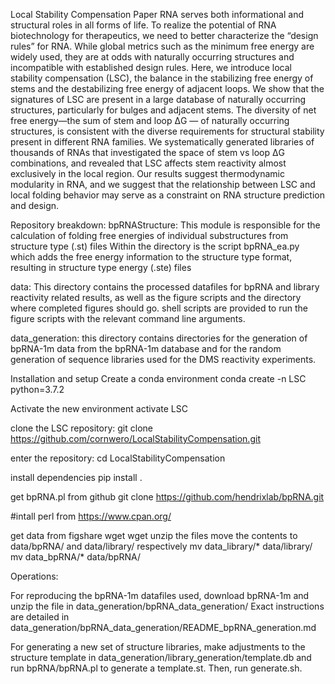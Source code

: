 Local Stability Compensation Paper
RNA serves both informational and structural roles in all forms of life. To realize the potential of  RNA biotechnology for therapeutics, we need to better characterize the “design rules” for RNA. While global metrics such as the minimum free energy are widely used, they are at odds with naturally occurring structures and incompatible with established design rules. Here, we introduce local stability compensation (LSC), the balance in the stabilizing free energy of stems and the destabilizing free energy of adjacent loops. We show that the signatures of LSC are present in a large database of naturally occurring structures, particularly for bulges and adjacent stems. The diversity of net free energy—the sum of stem and loop ΔG — of naturally occurring structures, is consistent with the diverse requirements for structural stability present in different RNA families. We systematically generated libraries of thousands of RNAs that investigated the space of stem vs loop ΔG combinations, and revealed that LSC affects stem reactivity almost exclusively in the local region. Our results suggest thermodynamic modularity in RNA, and we suggest that the relationship between LSC and local folding behavior may serve as a constraint on RNA structure prediction and design.

Repository breakdown:
bpRNAStructure:
This module is responsible for the calculation of folding free energies of individual substructures from structure type (.st) files
Within the directory is the script bpRNA_ea.py which adds the free energy information to the structure type format, resulting in structure type energy (.ste) files

data:
This directory contains the processed datafiles for bpRNA and library reactivity related results, as well as the figure scripts and the directory where completed figures should go.
shell scripts are provided to run the figure scripts with the relevant command line arguments.

data_generation:
this directory contains directories for the generation of bpRNA-1m data from the bpRNA-1m database and for the random generation of sequence libraries used for the DMS reactivity experiments. 

Installation and setup
Create a conda environment
conda create -n LSC python=3.7.2

Activate the new environment
activate LSC

clone the LSC repository:
git clone https://github.com/cornwero/LocalStabilityCompensation.git

enter the repository:
cd LocalStabilityCompensation

install dependencies
pip install .

get bpRNA.pl from github
git clone https://github.com/hendrixlab/bpRNA.git

#intall perl from https://www.cpan.org/

get data from figshare
wget <figshare link library>
wget <figshare link bpRNA-1m>
unzip the files
move the contents to data/bpRNA/ and data/library/ respectively
mv data_library/* data/library/
mv data_bpRNA/* data/bpRNA/

Operations:

For reproducing the bpRNA-1m datafiles used, download bpRNA-1m and unzip the file in data_generation/bpRNA_data_generation/
Exact instructions are detailed in data_generation/bpRNA_data_generation/README_bpRNA_generation.md

For generating a new set of structure libraries, make adjustments to the structure template in data_generation/library_generation/template.db
and run bpRNA/bpRNA.pl to generate a template.st. Then, run generate.sh.
